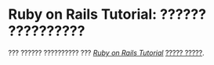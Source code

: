 # Ruby on Rails Tutorial: ?????? ??????????

??? ?????? ?????????? ???
[*Ruby on Rails Tutorial*](http://railstutorial.org/)
[????? ?????](http://michaelhartl.com/).